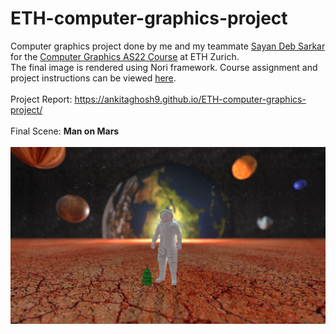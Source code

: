 # ETH-computer-graphics-project

Computer graphics project done by me and my teammate [Sayan Deb Sarkar](https://github.com/sayands) for the [Computer Graphics AS22 
Course](https://cgl.ethz.ch/teaching/cg22/home.php) at ETH Zurich. 
<br>
The final image is rendered using Nori framework. Course assignment
and project instructions can be viewed [here](https://cgl.ethz.ch/teaching/cg22/www-nori/index.html#project). 
<br> <br>
Project Report: https://ankitaghosh9.github.io/ETH-computer-graphics-project/
<br> <br>
Final Scene: **Man on Mars**
<br> <br>
![Final Render](https://github.com/ankitaghosh9/ETH-computer-graphics-project/blob/main/images/final_scene.png)
